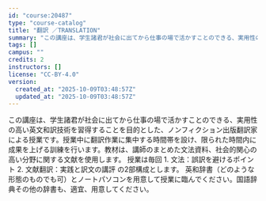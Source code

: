 ```yaml
---
id: "course:20487"
type: "course-catalog"
title: "翻訳 ／TRANSLATION"
summary: "この講座は、学生諸君が社会に出てから仕事の場で活かすことのできる、実用性の高い英文和訳技術を習得することを目的とした、ノンフィクション出版翻訳家による授業です。授業中に翻訳作業に集中する時間帯を設け、限られた時間内に成果を上げる訓練を行いま…"
tags: []
campus: ""
credits: 2
instructors: []
license: "CC-BY-4.0"
version:
  created_at: "2025-10-09T03:48:57Z"
  updated_at: "2025-10-09T03:48:57Z"
---
```

この講座は、学生諸君が社会に出てから仕事の場で活かすことのできる、実用性の高い英文和訳技術を習得することを目的とした、ノンフィクション出版翻訳家による授業です。授業中に翻訳作業に集中する時間帯を設け、限られた時間内に成果を上げる訓練を行います。教材は、講師のまとめた文法資料、社会的関心の高い分野に関する文献を使用します。 授業は毎回 1. 文法：誤訳を避けるポイント 2. 文献翻訳：実践と訳文の講評 の2部構成とします。 英和辞書（どのような形態のものでも可）とノートパソコンを用意して授業に臨んでください。国語辞典その他の辞書も、適宜、用意してください。
